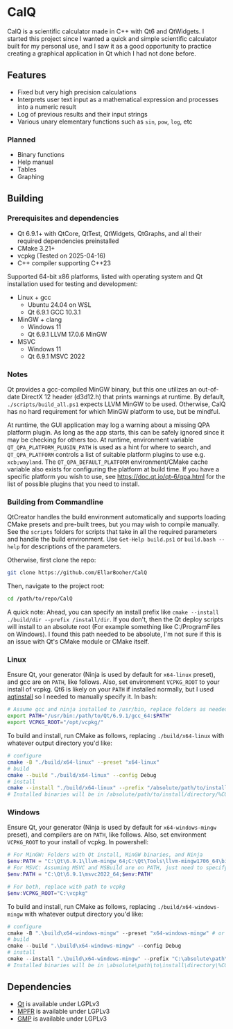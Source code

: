 # CalQ

CalQ is a scientific calculator made in C++ with Qt6 and QtWidgets.
I started this project since I wanted a quick and simple scientific calculator built for my personal use,
and I saw it as a good opportunity to practice creating a graphical application in Qt which I had not done before.

## Features

- Fixed but very high precision calculations
- Interprets user text input as a mathematical expression and processes into a numeric result
- Log of previous results and their input strings
- Various unary elementary functions such as `sin`, `pow`, `log`, etc

### Planned

- Binary functions
- Help manual
- Tables
- Graphing

## Building

### Prerequisites and dependencies

- Qt 6.9.1+ with QtCore, QtTest, QtWidgets, QtGraphs, and all their required dependencies preinstalled
- CMake 3.21+
- vcpkg (Tested on 2025-04-16)
- C++ compiler supporting C++23

Supported 64-bit x86 platforms, listed with operating system and Qt installation used for testing and development:

- Linux + gcc
    - Ubuntu 24.04 on WSL
    - Qt 6.9.1 GCC 10.3.1
- MinGW + clang
    - Windows 11
    - Qt 6.9.1 LLVM 17.0.6 MinGW
- MSVC
    - Windows 11
    - Qt 6.9.1 MSVC 2022

### Notes

Qt provides a gcc-compiled MinGW binary, but this one utilizes an out-of-date DirectX 12 header (d3d12.h) that prints warnings at runtime. By default, `./scripts/build_all.ps1` expects LLVM MinGW to be used. Otherwise, CalQ has no hard requirement for which MinGW platform to use, but be mindful.

At runtime, the GUI application may log a warning about a missing QPA platform plugin.
As long as the app starts, this can be safely ignored since it may be checking for others too.
At runtime, environment variable `QT_QPA_PLATFORM_PLUGIN_PATH` is used as a hint for where to search,
and `QT_QPA_PLATFORM` controls a list of suitable platform plugins to use e.g. `xcb;wayland`.
The `QT_QPA_DEFAULT_PLATFORM` environment/CMake cache variable also exists for configuring the platform at build time.
If you have a specific platform you wish to use, see https://doc.qt.io/qt-6/qpa.html for the list of possible plugins that you need to install.

### Building from Commandline

QtCreator handles the build environment automatically and supports loading CMake presets and pre-built trees, but you may wish to compile manually. See the `scripts` folders for scripts that take in all the required parameters and handle the build environment. Use `Get-Help build.ps1` or `build.bash --help` for descriptions of the parameters.

Otherwise, first clone the repo:

```bash
git clone https://github.com/EllarBooher/CalQ
```

Then, navigate to the project root:

```bash
cd /path/to/repo/CalQ
```

A quick note: Ahead, you can specify an install prefix like `cmake --install ./build/dir --prefix /install/dir`. If you don't, then the Qt deploy scripts will install to an absolute root (For example something like C:/ProgramFiles on Windows). I found this path needed to be absolute, I'm not sure if this is an issue with Qt's CMake module or CMake itself.

### Linux

Ensure Qt, your generator (Ninja is used by default for `x64-linux` preset), and gcc are on `PATH`, like follows.
Also, set environment `VCPKG_ROOT` to your install of vcpkg.
Qt6 is likely on your `PATH` if installed normally, but I used [aqtinstall](https://github.com/miurahr/aqtinstall) so I needed to manually specify it. In bash:

```bash
# Assume gcc and ninja installed to /usr/bin, replace folders as needed.
export PATH="/usr/bin:/path/to/Qt/6.9.1/gcc_64:$PATH"
export VCPKG_ROOT="/opt/vcpkg/"
```

To build and install, run CMake as follows, replacing `./build/x64-linux` with whatever output directory you'd like:

```bash
# configure
cmake -B "./build/x64-linux" --preset "x64-linux"
# build
cmake --build "./build/x64-linux" --config Debug
# install
cmake --install "./build/x64-linux" --prefix "/absolute/path/to/install/directory/" --config Debug
# Installed binaries will be in /absolute/path/to/install/directory/%CONFIG%/bin
```

### Windows

Ensure Qt, your generator (Ninja is used by default for `x64-windows-mingw` preset), and compilers are on `PATH`, like follows.
Also, set environment `VCPKG_ROOT` to your install of vcpkg. In powershell:

```powershell
# For MinGW: Folders with Qt install, MinGW binaries, and Ninja
$env:PATH = "C:\Qt\6.9.1\llvm-mingw_64;C:\Qt\Tools\llvm-mingw1706_64\bin;C:\Qt\Tools\Ninja;$env:PATH"
# For MSVC: Assuming MSVC and MSBuild are on PATH, just need to specify Qt
$env:PATH = "C:\Qt\6.9.1\msvc2022_64;$env:PATH"

# For both, replace with path to vcpkg
$env:VCPKG_ROOT="C:\vcpkg"
```

To build and install, run CMake as follows, replacing `./build/x64-windows-mingw` with whatever output directory you'd like:

```powershell
# configure
cmake -B ".\build\x64-windows-mingw" --preset "x64-windows-mingw" # or x64-windows-msvc
# build
cmake --build ".\build\x64-windows-mingw" --config Debug
# install
cmake --install ".\build\x64-windows-mingw" --prefix "C:\absolute\path\to\install\directory\" --config Debug
# Installed binaries will be in \absolute\path\to\install\directory\%CONFIG%\bin
```

## Dependencies

- [Qt](https://www.qt.io/) is available under LGPLv3
- [MPFR](https://www.mpfr.org/) is available under LGPLv3
- [GMP](https://gmplib.org/) is available under LGPLv3
